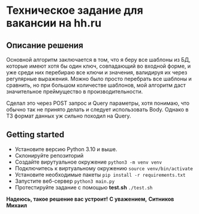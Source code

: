 # Техническое задание для вакансии на hh.ru

## Описание решения
Основной алгоритм заключается в том, что я беру все шаблоны из БД, которые имеют хотя бы один ключ, совпадающий во входной форме, и уже среди них перебираю все ключи и значения, валидируя их через регулярные выражения.
Можно было просто перебрать все шаблоны и сравнить, но при большом количестве шаблонов, мой алгоритм даст значительное преймущество в производительности.

Сделал это через POST запрос и Query параметры, хотя понимаю, что обычно так не принято делать и следует использовать Body. Однако в ТЗ формат данных уж сильно походил на Query.

## Getting started
- Установите версию Python 3.10 и выше.
- Склонируйте репозиторий
- Создайте вирутуальное окружение `python3 -m venv venv`
- Подключитесь к виртуальному окружению `source venv/bin/activate`
- Установите необходимые пакеты `pip install -r requirements.txt`
- Запустите веб-сервер `python3 main.py`
- Протестируйте задание с помощью **test.sh** `./test.sh`

**Надеюсь, такое решение вас устроит!**
**С уважением,**
**Ситников Михаил**
